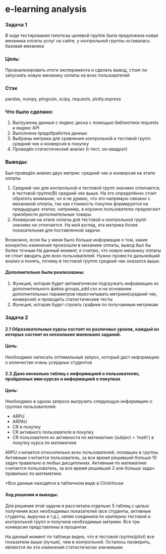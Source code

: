 # e-learning analysis
### Задача 1
В ходе тестирования гипотезы целевой группе была предложена новая механика оплаты услуг на сайте, у контрольной группы оставалась базовая механика
### Цель:
Проанализировать итоги эксперимента и сделать вывод, стоит ли запускать новую механику оплаты на всех пользователей
### Стэк
pandas, numpy, pingouin, scipy, requests, plotly.express
### Что было сделано:
1. Выгружены данные с яндекс диска с помощью библиотеки requests и яндекс API
2. Выполнена предобработка данных
3. Выбраны метрики для сравнения контрольной и тестовой групп: средний чек и конверсия в покупку
4. Проведён статистический анализ (t-тест, хи-квадрат)

### Выводы:
Был проведён анализ двух метрик: средний чек и конверсия на этапе оплаты
1. Средний чек для контрольной и тестовой групп значимо отличается, в тестовой группе(В) средний чек выше. На это определённо стоит обратить внимание, но я не думаю, что это напрямую связано с механикой оплаты, так как стоимость покупки формируется на предыдущих этапах, например, в корзине пользователю предлагают приобрести дополнительные товары
2. Конверсия на этапе оплаты для тестовой и контрольной групп значимо не отличается. На мой взгляд, эта метрика более показательная для поставленной задачи. 

Возможно, если бы у меня было больше информации о том, какие конкретно изменения произошли в механике оплаты, вывод был бы более точным
На данный момент,  я считаю, что новую механику оплаты не стоит вводить для всех пользователей. Нужно провести дальнейший анализ и понять, почему в тестовой группе средний чек оказался выше.

#### Дополнительно были реализованы:
1. Функция, которая будет автоматически подгружать информацию из дополнительного файла groups_add.csv и на основании дополнительных параметров пересчитывать метрики(средний чек, конверсия) и проводить статистические тесты 
2. Функция, которая будет строить графики по получаемым метрикам

### Задача 2
#### 2.1 Образовательные курсы состоят из различных уроков, каждый из которых состоит из нескольких маленьких заданий. 
#### Цель:
Необходимо написать оптимальный запрос, который даст информацию о количестве очень усердных студентов
#### 2.2 Дано несколько таблиц с информацией о пользователях, пройденных ими курсах и информацией о покупках
#### Цель:
Необходимо в одном запросе выгрузить следующую информацию о группах пользователей:
- ARPU 
- ARPAU 
- CR в покупку 
- СR активного пользователя в покупку 
- CR пользователя из активности по математике (subject = ’math’) в покупку курса по математике

ARPU считается относительно всех пользователей, попавших в группы.
Активным считается пользователь, за все время решивший больше 10 задач правильно в любых дисциплинах.
Активным по математике считается пользователь, за все время решивший 2 или больше задач правильно по математике.

*Все данные находятся в табличном виде в ClickHouse

#### Ход решения и выводы:
Для решения этой задачи я рассчитала отдельно 5 таблиц с целью получения всех необходимых показателей (все студенты, активные студенты, выручка и т.д.), затем соединила по критерию тестовой и контрольной групп и получила необходимые метрики. Все три конверсии представлены в процентах

На данный момент по таблице видно, что в тестовой группе(pilot) все показатели выше (лучше), чем в контрольной. Осталось проверить, являются ли эти изменения статистически значимыми
